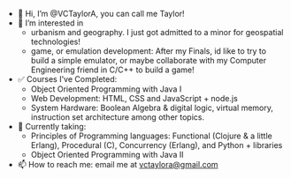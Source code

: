 - 👋 Hi, I’m @VCTaylorA, you can call me Taylor!
- 👀 I’m interested in
  - urbanism and geography. I just got admitted to a minor for geospatial technologies!
  - game, or emulation development: After my Finals, id like to try to build a simple emulator, or maybe collaborate with my Computer Engineering friend in C/C++ to build a game!
- ✅ Courses I've Completed:
  - Object Oriented Programming with Java I 
  - Web Development: HTML, CSS and JavaScript + node.js
  - System Hardware: Boolean Algebra & digital logic, virtual memory, instruction set architecture among other topics.
- 🌱 Currently taking:
  - Principles of Programming languages: Functional (Clojure & a little Erlang), Procedural (C), Concurrency (Erlang), and Python + libraries
  - Object Oriented Programming with Java II
- 📫 How to reach me: email me at vctaylora@gmail.com

<!---
VCTaylorA/VCTaylorA is a ✨ special ✨ repository because its `README.md` (this file) appears on your GitHub profile.
You can click the Preview link to take a look at your changes.
--->
